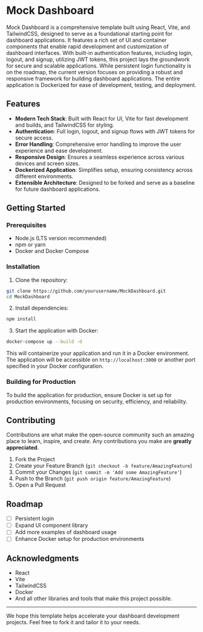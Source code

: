 
# Mock Dashboard

Mock Dashboard is a comprehensive template built using React, Vite, and TailwindCSS, designed to serve as a foundational starting point for dashboard applications. It features a rich set of UI and container components that enable rapid development and customization of dashboard interfaces. With built-in authentication features, including login, logout, and signup, utilizing JWT tokens, this project lays the groundwork for secure and scalable applications. While persistent login functionality is on the roadmap, the current version focuses on providing a robust and responsive framework for building dashboard applications. The entire application is Dockerized for ease of development, testing, and deployment.

## Features

- **Modern Tech Stack**: Built with React for UI, Vite for fast development and builds, and TailwindCSS for styling.
- **Authentication**: Full login, logout, and signup flows with JWT tokens for secure access.
- **Error Handling**: Comprehensive error handling to improve the user experience and ease development.
- **Responsive Design**: Ensures a seamless experience across various devices and screen sizes.
- **Dockerized Application**: Simplifies setup, ensuring consistency across different environments.
- **Extensible Architecture**: Designed to be forked and serve as a baseline for future dashboard applications.

## Getting Started

### Prerequisites

- Node.js (LTS version recommended)
- npm or yarn
- Docker and Docker Compose

### Installation

1. Clone the repository:

```bash
git clone https://github.com/yourusername/MockDashboard.git
cd MockDashboard
```

2. Install dependencies:

```bash
npm install
```

3. Start the application with Docker:

```bash
docker-compose up --build -d
```

This will containerize your application and run it in a Docker environment. The application will be accessible on `http://localhost:3000` or another port specified in your Docker configuration.

### Building for Production

To build the application for production, ensure Docker is set up for production environments, focusing on security, efficiency, and reliability.

## Contributing

Contributions are what make the open-source community such an amazing place to learn, inspire, and create. Any contributions you make are **greatly appreciated**.

1. Fork the Project
2. Create your Feature Branch (`git checkout -b feature/AmazingFeature`)
3. Commit your Changes (`git commit -m 'Add some AmazingFeature'`)
4. Push to the Branch (`git push origin feature/AmazingFeature`)
5. Open a Pull Request

## Roadmap

- [ ] Persistent login
- [ ] Expand UI component library
- [ ] Add more examples of dashboard usage
- [ ] Enhance Docker setup for production environments

## Acknowledgments

- React
- Vite
- TailwindCSS
- Docker
- And all other libraries and tools that make this project possible.

---

We hope this template helps accelerate your dashboard development projects. Feel free to fork it and tailor it to your needs.
